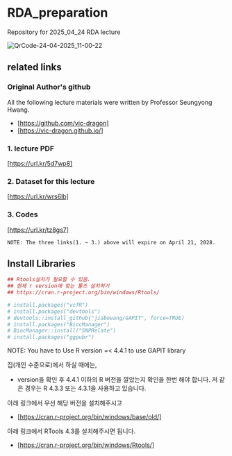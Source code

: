 # RDA_preparation
Repository for 2025_04_24 RDA lecture


![QrCode-24-04-2025_11-00-22](https://github.com/user-attachments/assets/30c57d4b-bb48-4e29-9a5f-f2f8da5c985b)


## related links   
### Original Author's github   
All the following lecture materials were written by Professor Seungyong Hwang.    
* [https://github.com/vic-dragon]    
* [https://vic-dragon.github.io/]

### 1. lecture PDF  
[https://url.kr/5d7wp8]

### 2. Dataset for this lecture
[https://url.kr/wrs6lb]

### 3. Codes
[https://url.kr/tz8gs7]

```
NOTE: The three links(1. ~ 3.) above will expire on April 21, 2028.
```

## Install Libraries
``` r
## Rtools설치가 필요할 수 있음.
## 현재 r version에 맞는 툴즈 설치하기
## https://cran.r-project.org/bin/windows/Rtools/

# install.packages("vcfR")
# install.packages("devtools")
# devtools::install_github("jiabowang/GAPIT", force=TRUE)
# install.packages("BiocManager")
# BiocManager::install("SNPRelate")
# install.packages("ggpubr")
```
NOTE: You have to Use R version =< 4.4.1 to use GAPIT library   

집(개인 수준으로)에서 하실 때에는, 
* version을 확인 후 4.4.1 이하의 R 버전을 깔았는지 확인을 한번 해야 합니다.
저 같은 경우는 R 4.3.3 또는 4.3.1을 사용하고 있습니다.

아래 링크에서 우선 해당 버전을 설치해주시고
* [https://cran.r-project.org/bin/windows/base/old/]

아래 링크에서 RTools 4.3를 설치해주시면 됩니다.
* [https://cran.r-project.org/bin/windows/Rtools/]


